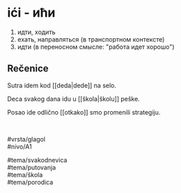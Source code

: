 # ići - ићи

1. идти, ходить
2. ехать, направляться (в транспортном контексте)  
3. идти (в переносном смысле: "работа идет хорошо")

## Rečenice

Sutra idem kod [[deda|dede]] na selo.

Deca svakog dana idu u [[škola|školu]] peške.

Posao ide odlično [[otkako]] smo promenili strategiju.

<br>

#vrsta/glagol  
#nivo/A1  

#tema/svakodnevica  
#tema/putovanja  
#tema/škola  
#tema/porodica  
